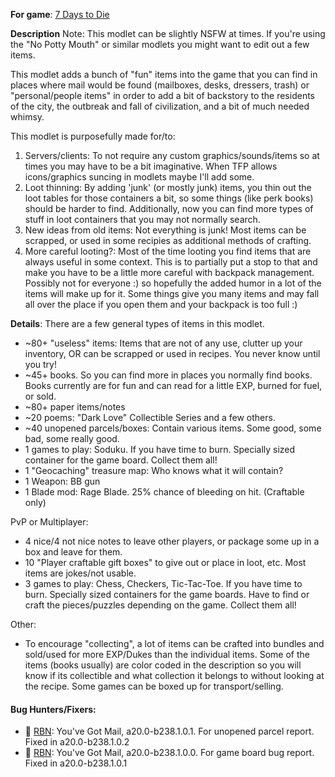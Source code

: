 **For game**: [7 Days to Die](https://7daystodie.com)

**Description**
Note: This modlet can be slightly NSFW at times. If you're using the "No Potty Mouth" or similar modlets you might want to edit out a few items.

This modlet adds a bunch of "fun" items into the game that you can find in places where mail would be found (mailboxes, desks, dressers, trash) or "personal/people items" in order to add a bit of backstory to the residents of the city, the outbreak and fall of civilization, and a bit of much needed whimsy.

This modlet is purposefully made for/to:
1. Servers/clients: To not require any custom graphics/sounds/items so at times you may have to be a bit imaginative.  When TFP allows icons/graphics suncing in modlets maybe I'll add some.
2. Loot thinning: By adding 'junk' (or mostly junk) items, you thin out the loot tables for those containers a bit, so some things (like perk books) should be harder to find. Additionally, now you can find more types of stuff in loot containers that you may not normally search.
3. New ideas from old items: Not everything is junk!  Most items can be scrapped, or used in some recipies as additional methods of crafting.
4. More careful looting?: Most of the time looting you find items that are always useful in some context. This is to partially put a stop to that and make you have to be a little more careful with backpack management.  Possibly not for everyone :) so hopefully the added humor in a lot of the items will make up for it. Some things give you many items and may fall all over the place if you open them and your backpack is too full :)

**Details**: There are a few general types of items in this modlet.

- ~80+ "useless" items: Items that are not of any use, clutter up your inventory, OR can be scrapped or used in recipes.  You never know until you try!
- ~45+ books. So you can find more in places you normally find books. Books currently are for fun and can read for a little EXP, burned for fuel, or sold.
- ~80+ paper items/notes
- ~20 poems: "Dark Love" Collectible Series and a few others.
- ~40 unopened parcels/boxes: Contain various items. Some good, some bad, some really good.
- 1 games to play: Soduku. If you have time to burn. Specially sized container for the game board. Collect them all!
- 1 "Geocaching" treasure map: Who knows what it will contain?
- 1 Weapon: BB gun
- 1 Blade mod: Rage Blade. 25% chance of bleeding on hit. (Craftable only)

PvP or Multiplayer:
- 4 nice/4 not nice notes to leave other players, or package some up in a box and leave for them.
- 10 "Player craftable gift boxes" to give out or place in loot, etc. Most items are jokes/not usable.
- 3 games to play: Chess, Checkers, Tic-Tac-Toe. If you have time to burn. Specially sized containers for the game boards. Have to find or craft the pieces/puzzles depending on the game. Collect them all!

Other:
- To encourage "collecting", a lot of items can be crafted into bundles and sold/used for more EXP/Dukes than the individual items. Some of the items (books usually) are color coded in the description so you will know if its collectible and what collection it belongs to without looking at the recipe. Some games can be boxed up for transport/selling.

#### Bug Hunters/Fixers:
- :clap: [RBN](https://community.7daystodie.com/profile/56838-rbn/): You've Got Mail, a20.0-b238.1.0.1.  For unopened parcel report. Fixed in a20.0-b238.1.0.2
- :clap: [RBN](https://community.7daystodie.com/profile/56838-rbn/): You've Got Mail, a20.0-b238.1.0.0.  For game board bug report. Fixed in a20.0-b238.1.0.1
